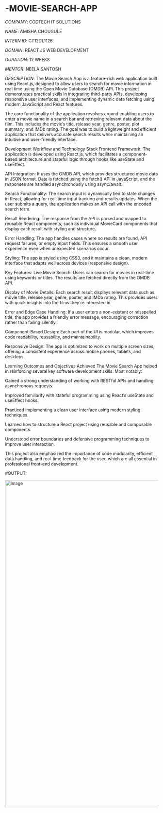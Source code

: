 # -MOVIE-SEARCH-APP

*COMPANY*: CODTECH IT SOLUTIONS

*NAME*: AMISHA CHOUGULE

*INTERN ID*: CT12DL1126

*DOMAIN*: REACT JS WEB DEVELOPMENT

*DURATION*: 12 WEEKS

*MENTOR*: NEELA SANTOSH

*DESCRIPTION*: The Movie Search App is a feature-rich web application built using React.js, designed to allow users to search for movie information in real time using the Open Movie Database (OMDB) API. This project demonstrates practical skills in integrating third-party APIs, developing responsive user interfaces, and implementing dynamic data fetching using modern JavaScript and React features.

The core functionality of the application revolves around enabling users to enter a movie name in a search bar and retrieving relevant data about the film. This includes the movie’s title, release year, genre, poster, plot summary, and IMDb rating. The goal was to build a lightweight and efficient application that delivers accurate search results while maintaining an intuitive and user-friendly interface.

Development Workflow and Technology Stack
Frontend Framework: The application is developed using React.js, which facilitates a component-based architecture and stateful logic through hooks like useState and useEffect.

API Integration: It uses the OMDB API, which provides structured movie data in JSON format. Data is fetched using the fetch() API in JavaScript, and the responses are handled asynchronously using async/await.

Search Functionality: The search input is dynamically tied to state changes in React, allowing for real-time input tracking and results updates. When the user submits a query, the application makes an API call with the encoded search term.

Result Rendering: The response from the API is parsed and mapped to reusable React components, such as individual MovieCard components that display each result with styling and structure.

Error Handling: The app handles cases where no results are found, API request failures, or empty input fields. This ensures a smooth user experience even when unexpected scenarios occur.

Styling: The app is styled using CSS3, and it maintains a clean, modern interface that adapts well across devices (responsive design).

Key Features:
Live Movie Search:
Users can search for movies in real-time using keywords or titles. The results are fetched directly from the OMDB API.

Display of Movie Details:
Each search result displays relevant data such as movie title, release year, genre, poster, and IMDb rating. This provides users with quick insights into the films they're interested in.

Error and Edge Case Handling:
If a user enters a non-existent or misspelled title, the app provides a friendly error message, encouraging correction rather than failing silently.

Component-Based Design:
Each part of the UI is modular, which improves code readability, reusability, and maintainability.

Responsive Design:
The app is optimized to work on multiple screen sizes, offering a consistent experience across mobile phones, tablets, and desktops.

Learning Outcomes and Objectives Achieved
The Movie Search App helped in reinforcing several key software development skills. Most notably:

Gained a strong understanding of working with RESTful APIs and handling asynchronous requests.

Improved familiarity with stateful programming using React’s useState and useEffect hooks.

Practiced implementing a clean user interface using modern styling techniques.

Learned how to structure a React project using reusable and composable components.

Understood error boundaries and defensive programming techniques to improve user interaction.

This project also emphasized the importance of code modularity, efficient data handling, and real-time feedback for the user, which are all essential in professional front-end development.

#OUTPUT: 

<img width="1920" height="1080" alt="Image" src="https://github.com/user-attachments/assets/56da4049-ac88-4a10-b809-52d6752b14c4" />
